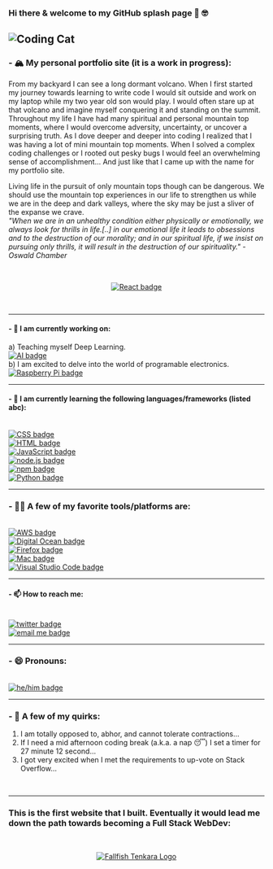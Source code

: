 ### Hi there & welcome to my GitHub splash page 👋 🤓 

![Coding Cat](https://github.com/Isaac-Tait/Isaac-Tait/blob/master/tenor.gif)
---
### - 🏔 My personal portfolio site (it is a work in progress):
<p>From my backyard I can see a long dormant volcano. When I first started my journey towards learning to write code I would sit outside and work on my laptop while my two year old son
would play. I would often stare up at that volcano and imagine myself conquering it and standing on the summit. Throughout my life I have had many spiritual and personal mountain top moments, where I would overcome adversity, uncertainty, or uncover a surprising truth. As I dove deeper and deeper into coding I realized that I was having a lot of mini mountain top moments. When I solved a complex coding challenges or I rooted out pesky bugs I would feel an overwhelming sense of accomplishment... And just like that I came up with the name for my portfolio site.
</p>
<p>Living life in the pursuit of only mountain tops though can be dangerous. We should use the mountain top experiences in our life to strengthen us while we are in the deep and dark valleys, where the sky may be just a sliver of the expanse we crave.
<br />
  <i>"When we are in an unhealthy condition either physically or emotionally, we always look for thrills in life.[..] in our emotional life it leads to obsessions and to the destruction of our morality; and in our spiritual life, if we insist on pursuing only thrills, it will result in the destruction of our spirituality." - Oswald Chamber</i>
</p>
<br />
<p align="center">
    <a href="https://www.mountaintopcoding.com" target="_blank">
        <img src="https://raw.githubusercontent.com/Isaac-Tait/Isaac-Tait/master/icons/react.svg" alt="React badge" style="vertical-align:top margin:6px 4px">
    </a>
</p>
<br />

---
#### - 🔭 I am currently working on: 
a) Teaching myself Deep Learning.
<br />
<a href=#>
  <img src="https://raw.githubusercontent.com/Isaac-Tait/Isaac-Tait/master/icons/ai.svg" alt="AI badge" style="vertical-align:top margin:6px 4px">
</a>
<br/>
b) I am excited to delve into the world of programable electronics.
<br />
<a href=#>
  <img src="https://raw.githubusercontent.com/Isaac-Tait/Isaac-Tait/master/icons/raspberrypi.svg" alt="Raspberry Pi badge" style="vertical-align:top margin:6px 4px">
</a>

---
#### - 🌱 I am currently learning the following languages/frameworks (listed abc):
<br />
<a href=#>
  <img src="https://raw.githubusercontent.com/Isaac-Tait/Isaac-Tait/master/icons/css3.svg" alt="CSS badge" style="vertical-align:top margin:6px 4px">
</a>
<br />
<a href=#>
  <img src="https://raw.githubusercontent.com/Isaac-Tait/Isaac-Tait/master/icons/html.svg" alt="HTML badge" style="vertical-align:top margin:6px 4px">
</a>
<br />
<a href=#>
  <img src="https://raw.githubusercontent.com/Isaac-Tait/Isaac-Tait/master/icons/js.svg" alt="JavaScript badge" style="vertical-align:top margin:6px 4px">
</a>
<br />
<a href=#>
  <img src="https://raw.githubusercontent.com/Isaac-Tait/Isaac-Tait/master/icons/nodejs_larger.svg" alt="node.js badge" style="vertical-align:top margin:6px 4px">
</a>
<br />
<a href=#>
  <img src="https://raw.githubusercontent.com/Isaac-Tait/Isaac-Tait/master/icons/npm.svg" alt="npm badge" style="vertical-align:top margin:6px 4px">
</a>
<br />
<a href=#>
  <img src="https://raw.githubusercontent.com/Isaac-Tait/Isaac-Tait/master/icons/python.svg" alt="Python badge" style="vertical-align:top margin:6px 4px">
</a>
<br />

---
### - 💪🏼 A few of my favorite tools/platforms are: 
<br />
<a href=#>
  <img src="https://raw.githubusercontent.com/Isaac-Tait/Isaac-Tait/master/icons/aws.svg" alt="AWS badge" style="vertical-align:top margin:6px 4px">
</a>
<br />
<a href=#>
  <img src="https://raw.githubusercontent.com/Isaac-Tait/Isaac-Tait/master/icons/digitalocean.svg" alt="Digital Ocean badge" style="vertical-align:top margin:6px 4px">
</a>
<br />
<a href=#>
  <img src="https://raw.githubusercontent.com/Isaac-Tait/Isaac-Tait/master/icons/firefox.svg" alt="Firefox badge" style="vertical-align:top margin:6px 4px">
</a>
<br />
<a href=#>
  <img src="https://raw.githubusercontent.com/Isaac-Tait/Isaac-Tait/master/icons/mac.svg" alt="Mac badge" style="vertical-align:top margin:6px 4px">
</a>
<br />
<a href=#>
  <img src="https://raw.githubusercontent.com/Isaac-Tait/Isaac-Tait/master/icons/visualstudio_code.svg" alt="Visual Studio Code badge" style="vertical-align:top margin:6px 4px">
</a>
<br />

---
#### - 📫 How to reach me:
<br />
<a href="https://twitter.com/Isaac_Tait_83" target="_blank">
  <img src="https://raw.githubusercontent.com/Isaac-Tait/Isaac-Tait/master/icons/twitter.svg" alt="twitter badge" style="vertical-align:top margin:6px 4px">
</a> 
<br />
<a href="mailto:isaac@mountaintopcoding.com">
  <img src="https://raw.githubusercontent.com/Isaac-Tait/Isaac-Tait/master/icons/email_me.svg" alt="email me badge" style="vertical-align:top margin:6px 4px">
</a> 
<br />

---
### - 😄 Pronouns: 
<br />
<a href=#>
  <img src="https://raw.githubusercontent.com/Isaac-Tait/Isaac-Tait/master/icons/hehim.svg" alt="he/him badge" style="vertical-align:top margin:6px 4px">
</a>  
<br />

---
### - 🌋 A few of my quirks: 
1) I am totally opposed to, abhor, and cannot tolerate contractions...
2) If I need a mid afternoon coding break (a.k.a. a nap 😴) I set a timer for 27 minute 12 second...
3) I got very excited when I met the requirements to up-vote on Stack Overflow...
<br />

---
### This is the first website that I built. Eventually it would lead me down the path towards becoming a Full Stack WebDev:
<br />
<p align="center">
    <a href="http://www.fallfishtenkara.com">
        <img src="https://github.com/Isaac-Tait/Isaac-Tait/blob/master/icons/FfT-logo-small.png" alt="Fallfish Tenkara Logo" style="vertical-align:top margin:6px 4px">
    </a>
</p>